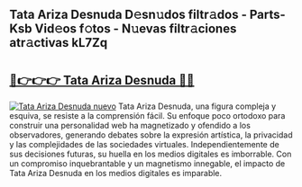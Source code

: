 ## Tata Ariza Desnuda D𝚎sn𝚞dos filtr𝚊dos - Parts-Ksb Vid𝚎os f𝚘tos - N𝚞evas filtr𝚊ciones atr𝚊ctivas kL7Zq

# <h2><a href="http://mb3884.tromn.icu/?c=Tata+Ariza+Desnuda">🔗👉👉👉 Tata Ariza Desnuda 🔗🔗</a></h2>

[![Tata Ariza Desnuda nuevo](https://i.imgur.com/pEAQMta.gif)](http://mb3884.tromn.icu/?c=Tata+Ariza+Desnuda)
Tata Ariza Desnuda, una figura compleja y esquiva, se resiste a la comprensión fácil. Su enfoque poco ortodoxo para construir una personalidad web ha magnetizado y ofendido a los observadores, generando debates sobre la expresión artística, la privacidad y las complejidades de las sociedades virtuales. Independientemente de sus decisiones futuras, su huella en los medios digitales es imborrable. Con un compromiso inquebrantable y un magnetismo innegable, el impacto de Tata Ariza Desnuda en los medios digitales es imparable.
